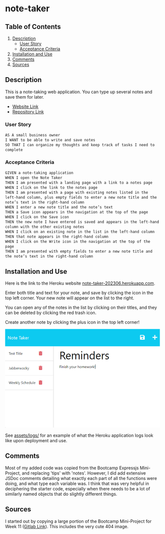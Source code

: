 # note-taker

## Table of Contents

1. [Description](#description)
    * [User Story](#user-story)
    * [Acceptance Criteria](#acceptance-criteria)
2. [Installation and Use](#installation-and-use)
3. [Comments](#comments)
4. [Sources](#sources)

## Description

This is a note-taking web application.  You can type up several notes and save them for later.

* [Website Link](https://note-taker-202306.herokuapp.com/)
* [Repository Link](https://github.com/benjstorlie/note-taker/)

### User Story

```
AS A small business owner
I WANT to be able to write and save notes
SO THAT I can organize my thoughts and keep track of tasks I need to complete
```


### Acceptance Criteria

```
GIVEN a note-taking application
WHEN I open the Note Taker
THEN I am presented with a landing page with a link to a notes page
WHEN I click on the link to the notes page
THEN I am presented with a page with existing notes listed in the left-hand column, plus empty fields to enter a new note title and the note’s text in the right-hand column
WHEN I enter a new note title and the note’s text
THEN a Save icon appears in the navigation at the top of the page
WHEN I click on the Save icon
THEN the new note I have entered is saved and appears in the left-hand column with the other existing notes
WHEN I click on an existing note in the list in the left-hand column
THEN that note appears in the right-hand column
WHEN I click on the Write icon in the navigation at the top of the page
THEN I am presented with empty fields to enter a new note title and the note’s text in the right-hand column
```

## Installation and Use

Here is the link to the Heroku website [note-taker-202306.herokuapp.com](https://note-taker-202306.herokuapp.com/).

Enter both title and text for your note, and save by clicking the icon in the top left corner.  Your new note will appear on the list to the right.

You can open any of the notes in the list by clicking on their titles, and they can be deleted by clicking the red trash icon.

Create another note by clicking the plus icon in the top left corner!

![Screenshot showing use](./assets/images/note-taker-02.png)

See [assets/logs/](./assets/logs/note-taker-202306-log.txt) for an example of what the Heroku application logs look like upon deployment and use.

## Comments

Most of my added code was copied from the Bootcamp Expressjs Mini-Project, and replacing 'tips' with 'notes'.  However, I did add extensive JSDoc comments detailing what exactly each part of all the functions were doing, and what type each variable was.  I think that was very helpful in deciphering the starter code, especially when there needs to be a lot of similarly named objects that do slightly different things.

## Sources

I started out by copying a large portion of the Bootcamp Mini-Project for Week 11 ([Gitlab Link](https://ucdavis.bootcampcontent.com/ucdavis-boot-camp/UCD-VIRT-FSF-PT-03-2023-U-LOLC/-/tree/main/11-Express/01-Activities/Day3/28-Stu_Mini-Project/Main)). This includes the very cute 404 image.

